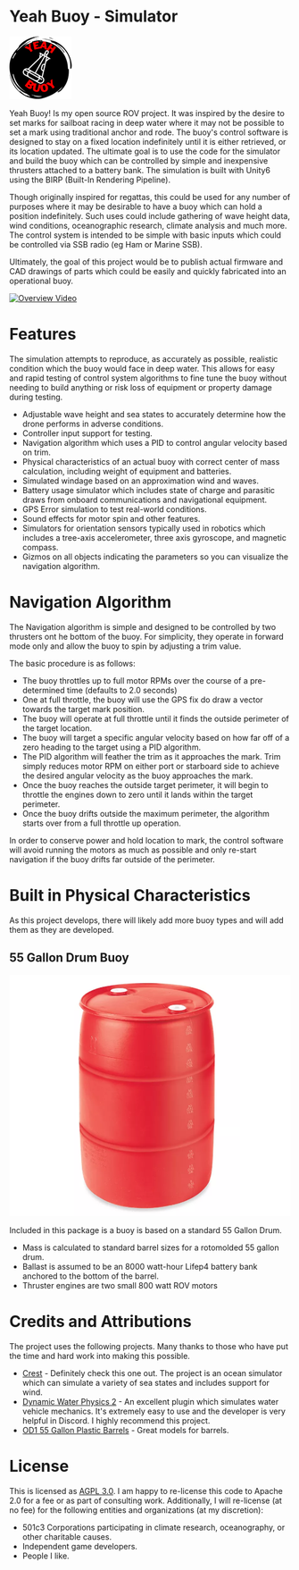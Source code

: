 ﻿# Yeah Buoy - Simulator

![Yeah Buoy Logo](Logo.png)

Yeah Buoy! Is my open source ROV project. It was inspired by the desire to set marks for sailboat racing in deep water where it may not be possible to set a mark using traditional anchor and rode. The buoy's control software is designed to stay on a fixed location indefinitely until it is either retrieved, or its location updated. The ultimate goal is to use the code for the simulator and build the buoy which can be controlled by simple and inexpensive thrusters attached to a battery bank. The simulation is built with Unity6 using the BIRP (Built-In Rendering Pipeline).

Though originally inspired for regattas, this could be used for any number of purposes where it may be desirable to have a buoy which can hold a position indefinitely. Such uses could include gathering of wave height data, wind conditions, oceanographic research, climate analysis and much more. The control system is intended to be simple with basic inputs which could be controlled via SSB radio (eg Ham or Marine SSB).

Ultimately, the goal of this project would be to publish actual firmware and CAD drawings of parts which could be easily and quickly fabricated into an operational buoy.

[![Overview Video](https://cdn.loom.com/sessions/thumbnails/6e3134010b87461ca7f125403feab1ea-5891a757fd819ded-full-play.gif)](https://www.loom.com/share/6e3134010b87461ca7f125403feab1ea?sid=e256d91d-f8b6-4857-ad6d-c40729e6c291)

# Features

The simulation attempts to reproduce, as accurately as possible, realistic condition which the buoy would face in deep water. This allows for easy and rapid testing of control system algorithms to fine tune the buoy without needing to build anything or risk loss of equipment or property damage during testing.

* Adjustable wave height and sea states to accurately determine how the drone performs in adverse conditions.
* Controller input support for testing.
* Navigation algorithm which uses a PID to control angular velocity based on trim.
* Physical characteristics of an actual buoy with correct center of mass calculation, including weight of equipment and batteries.
* Simulated windage based on an approximation wind and waves.
* Battery usage simulator which includes state of charge and parasitic draws from onboard communications and navigational equipment.
* GPS Error simulation to test real-world conditions.
* Sound effects for motor spin and other features.
* Simulators for orientation sensors typically used in robotics which includes a tree-axis accelerometer, three axis gyroscope, and magnetic compass.
* Gizmos on all objects indicating the parameters so you can visualize the navigation algorithm.

# Navigation Algorithm

The Navigation algorithm is simple and designed to be controlled by two thrusters ont he bottom of the buoy. For simplicity, they operate in forward mode only and allow the buoy to spin by adjusting a trim value.

The basic procedure is as follows:
 * The buoy throttles up to full motor RPMs over the course of a pre-determined time (defaults to 2.0 seconds)
 * One at full throttle, the buoy will use the GPS fix do draw a vector towards the target mark position.
 * The buoy will operate at full throttle until it finds the outside perimeter of the target location.
 * The buoy will target a specific angular velocity based on how far off of a zero heading to the target using a PID algorithm.
 * The PID algorithm will feather the trim as it approaches the mark. Trim simply reduces motor RPM on either port or starboard side to achieve the desired angular velocity as the buoy approaches the mark.
 * Once the buoy reaches the outside target perimeter, it will begin to throttle the engines down to zero until it lands within the target perimeter.
 * Once the buoy drifts outside the maximum perimeter, the algorithm starts over from a full throttle up operation.

In order to conserve power and hold location to mark, the control software will avoid running the motors as much as possible and only re-start navigation if the buoy drifts far outside of the perimeter.

# Built in Physical Characteristics

As this project develops, there will likely add more buoy types and will add them as they are developed.

## 55 Gallon Drum Buoy

![55 Gallon Drum](55GallonDrumBuoy.png)

Included in this package is a buoy is based on a standard 55 Gallon Drum.
* Mass is calculated to standard barrel sizes for a rotomolded 55 gallon drum.
* Ballast is assumed to be an 8000 watt-hour Lifep4 battery bank anchored to the bottom of the barrel.
* Thruster engines are two small 800 watt ROV motors

# Credits and Attributions

The project uses the following projects. Many thanks to those who have put the time and hard work into making this possible.

*  [Crest](https://github.com/wave-harmonic/crest) - Definitely check this one out. The project is an ocean simulator which can simulate a variety of sea states and includes support for wind.
* [Dynamic Water Physics 2](https://assetstore.unity.com/packages/tools/physics/dynamic-water-physics-2-147990) - An excellent plugin which simulates water vehicle mechanics. It's extremely easy to use and the developer is very helpful in Discord. I highly recommend this project.
* [OD1 55 Gallon Plastic Barrels](https://assetstore.unity.com/packages/3d/props/industrial/od1-55-gal-industrial-plastic-barrels-53462) - Great models for barrels.

# License

This is licensed as [AGPL 3.0](LICENSE.txt). I am happy to re-license this code to Apache 2.0 for a fee or as part of consulting work. Additionally, I will re-license (at no fee) for the following entities and organizations (at my discretion):

* 501c3 Corporations participating in climate research, oceanography, or other charitable causes.
* Independent game developers.
* People I like.
